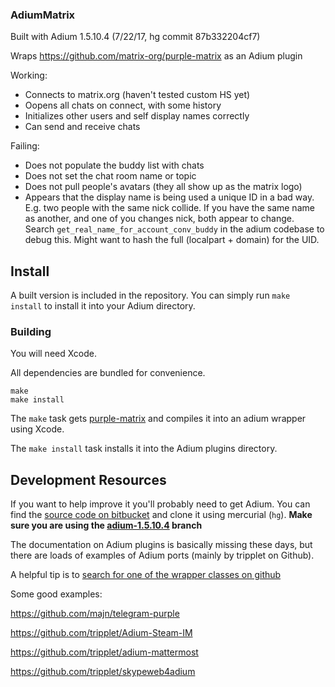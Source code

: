 ### AdiumMatrix

Built with Adium 1.5.10.4 (7/22/17, hg commit 87b332204cf7)

Wraps https://github.com/matrix-org/purple-matrix as an Adium plugin

Working:
* Connects to matrix.org (haven't tested custom HS yet)
* Oopens all chats on connect, with some history
* Initializes other users and self display names correctly
* Can send and receive chats

Failing:

* Does not populate the buddy list with chats
* Does not set the chat room name or topic
* Does not pull people's avatars (they all show up as the matrix logo)
* Appears that the display name is being used a unique ID in a bad way. E.g. two people with the same nick collide. If you have the same name as another, and one of you changes nick, both appear to change. Search `get_real_name_for_account_conv_buddy` in the adium codebase to debug this. Might want to hash the full (localpart + domain) for the UID.

## Install

A built version is included in the repository. You can simply run `make install` to install it into your Adium directory.

### Building

You will need Xcode.

All dependencies are bundled for convenience.

```
make
make install
```

The `make` task gets [purple-matrix](https://github.com/matrix-org/purple-matrix) and compiles it into an adium wrapper using Xcode.

The `make install` task installs it into the Adium plugins directory.

## Development Resources

If you want to help improve it you'll probably need to get Adium. You can find the [source code on bitbucket](https://bitbucket.org/adium/adium) and clone it using mercurial (`hg`). **Make sure you are using the [adium-1.5.10.4](https://bitbucket.org/adium/adium/branch/adium-1.5.10.4) branch**

The documentation on Adium plugins is basically missing these days, but there are loads of examples of Adium ports (mainly by tripplet on Github).

A helpful tip is to [search for one of the wrapper classes on github](https://github.com/search?p=2&q=CBPurpleAccount&type=Code&utf8=%E2%9C%93)

Some good examples:

https://github.com/majn/telegram-purple

https://github.com/tripplet/Adium-Steam-IM

https://github.com/tripplet/adium-mattermost

https://github.com/tripplet/skypeweb4adium
